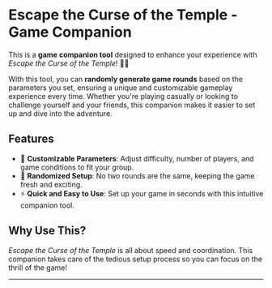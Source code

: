 # Escape the Curse of the Temple - Game Companion

This is a **game companion tool** designed to enhance your experience with *Escape the Curse of the Temple*! 🎲🏰

With this tool, you can **randomly generate game rounds** based on the parameters you set, ensuring a unique and customizable gameplay experience every time. Whether you're playing casually or looking to challenge yourself and your friends, this companion makes it easier to set up and dive into the adventure.

## Features
- 🎯 **Customizable Parameters**: Adjust difficulty, number of players, and game conditions to fit your group.
- 🔀 **Randomized Setup**: No two rounds are the same, keeping the game fresh and exciting.
- ⚡ **Quick and Easy to Use**: Set up your game in seconds with this intuitive companion tool.

## Why Use This?
*Escape the Curse of the Temple* is all about speed and coordination. This companion takes care of the tedious setup process so you can focus on the thrill of the game!

---
